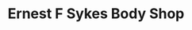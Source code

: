 ---
title: "Ernest F Sykes Body Shop"
url: /lillington/ernest-f-sykes-body-shop/
shop: Autowerkstatt
---